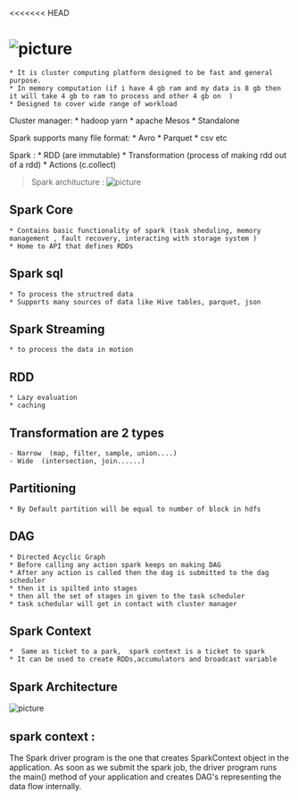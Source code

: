 <<<<<<< HEAD
# ![picture](https://upload.wikimedia.org/wikipedia/commons/thumb/f/f3/Apache_Spark_logo.svg/2560px-Apache_Spark_logo.svg.png)

    * It is cluster computing platform designed to be fast and general purpose.
    * In memory computation (if i have 4 gb ram and my data is 8 gb then it will take 4 gb to ram to process and other 4 gb on  )
    * Designed to cover wide range of workload 

Cluster manager: 
    * hadoop yarn
    * apache Mesos
    * Standalone 

Spark supports many file format: 
    * Avro
    * Parquet 
    * csv etc 

Spark : 
    * RDD (are immutable)
    * Transformation (process of making rdd out of a rdd) 
    * Actions (c.collect)
    
>Spark architucture : 
    ![picture](https://avinash333.files.wordpress.com/2019/08/spark-architecture.png)

 
 ## Spark Core
    
    * Contains basic functionality of spark (task sheduling, memory management , fault recovery, interacting with storage system )
    * Home to API that defines RDDs

## Spark sql 

    * To process the structred data 
    * Supports many sources of data like Hive tables, parquet, json 

## Spark Streaming
    * to process the data in motion 


## RDD 

    * Lazy evaluation 
    * caching
    
## Transformation are 2 types

    - Narrow  (map, filter, sample, union....)
    - Wide  (intersection, join......)

## Partitioning 

    * By Default partition will be equal to number of block in hdfs 

## DAG 
    * Directed Acyclic Graph
    * Before calling any action spark keeps on making DAG 
    * After any action is called then the dag is submitted to the dag scheduler 
    * then it is spilted into stages
    * then all the set of stages in given to the task scheduler 
    * task schedular will get in contact with cluster manager 

## Spark Context 
    *  Same as ticket to a park,  spark context is a ticket to spark 
    * It can be used to create RDDs,accumulators and broadcast variable 

## Spark Architecture 

![picture](https://www.interviewbit.com/blog/wp-content/uploads/2022/06/Spark-Architecture-1024x551.png)


## spark context :
The Spark driver program is the one that creates SparkContext object in the application. As soon as we submit the spark job, the driver program runs the main() method of your application and creates DAG's representing the data flow internally.


